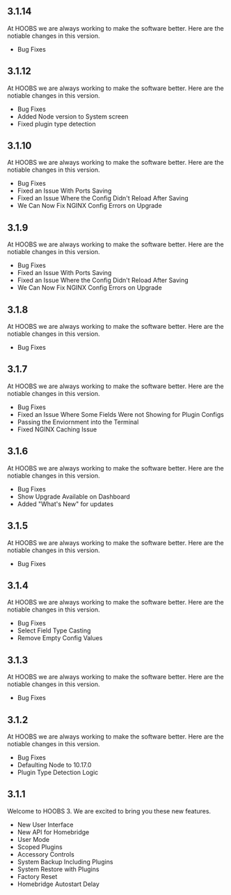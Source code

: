 ## 3.1.14
At HOOBS we are always working to make the software better. Here are the notiable changes in this version.

* Bug Fixes

## 3.1.12
At HOOBS we are always working to make the software better. Here are the notiable changes in this version.

* Bug Fixes
* Added Node version to System screen
* Fixed plugin type detection

## 3.1.10
At HOOBS we are always working to make the software better. Here are the notiable changes in this version.

* Bug Fixes
* Fixed an Issue With Ports Saving
* Fixed an Issue Where the Config Didn't Reload After Saving
* We Can Now Fix NGINX Config Errors on Upgrade

## 3.1.9
At HOOBS we are always working to make the software better. Here are the notiable changes in this version.

* Bug Fixes
* Fixed an Issue With Ports Saving
* Fixed an Issue Where the Config Didn't Reload After Saving
* We Can Now Fix NGINX Config Errors on Upgrade

## 3.1.8
At HOOBS we are always working to make the software better. Here are the notiable changes in this version.

* Bug Fixes

## 3.1.7
At HOOBS we are always working to make the software better. Here are the notiable changes in this version.

* Bug Fixes
* Fixed an Issue Where Some Fields Were not Showing for Plugin Configs
* Passing the Enviornment into the Terminal
* Fixed NGINX Caching Issue

## 3.1.6
At HOOBS we are always working to make the software better. Here are the notiable changes in this version.

* Bug Fixes
* Show Upgrade Available on Dashboard
* Added "What's New" for updates

## 3.1.5
At HOOBS we are always working to make the software better. Here are the notiable changes in this version.

* Bug Fixes

## 3.1.4
At HOOBS we are always working to make the software better. Here are the notiable changes in this version.

* Bug Fixes
* Select Field Type Casting
* Remove Empty Config Values

## 3.1.3
At HOOBS we are always working to make the software better. Here are the notiable changes in this version.

* Bug Fixes

## 3.1.2
At HOOBS we are always working to make the software better. Here are the notiable changes in this version.

* Bug Fixes
* Defaulting Node to 10.17.0
* Plugin Type Detection Logic

## 3.1.1
Welcome to HOOBS 3. We are excited to bring you these new features.

* New User Interface
* New API for Homebridge
* User Mode
* Scoped Plugins
* Accessory Controls
* System Backup Including Plugins
* System Restore with Plugins
* Factory Reset
* Homebridge Autostart Delay
